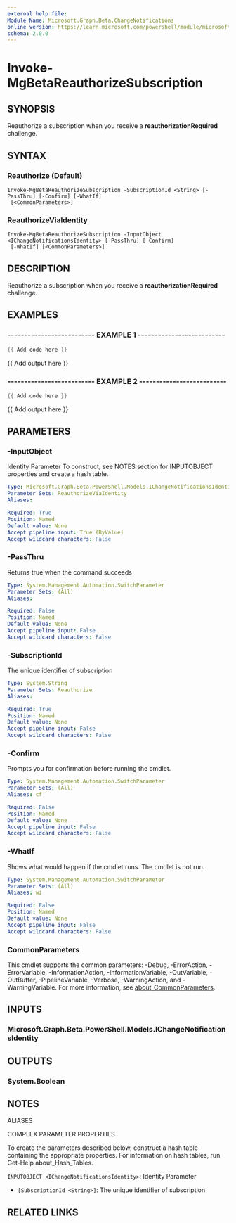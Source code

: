 ```yaml
---
external help file:
Module Name: Microsoft.Graph.Beta.ChangeNotifications
online version: https://learn.microsoft.com/powershell/module/microsoft.graph.beta.changenotifications/invoke-mgbetareauthorizesubscription
schema: 2.0.0
---
```


# Invoke-MgBetaReauthorizeSubscription

## SYNOPSIS
Reauthorize a subscription when you receive a **reauthorizationRequired** challenge.

## SYNTAX

### Reauthorize (Default)
```
Invoke-MgBetaReauthorizeSubscription -SubscriptionId <String> [-PassThru] [-Confirm] [-WhatIf]
 [<CommonParameters>]
```

### ReauthorizeViaIdentity
```
Invoke-MgBetaReauthorizeSubscription -InputObject <IChangeNotificationsIdentity> [-PassThru] [-Confirm]
 [-WhatIf] [<CommonParameters>]
```

## DESCRIPTION
Reauthorize a subscription when you receive a **reauthorizationRequired** challenge.

## EXAMPLES

### -------------------------- EXAMPLE 1 --------------------------
```powershell
{{ Add code here }}
```

{{ Add output here }}

### -------------------------- EXAMPLE 2 --------------------------
```powershell
{{ Add code here }}
```

{{ Add output here }}

## PARAMETERS

### -InputObject
Identity Parameter
To construct, see NOTES section for INPUTOBJECT properties and create a hash table.

```yaml
Type: Microsoft.Graph.Beta.PowerShell.Models.IChangeNotificationsIdentity
Parameter Sets: ReauthorizeViaIdentity
Aliases:

Required: True
Position: Named
Default value: None
Accept pipeline input: True (ByValue)
Accept wildcard characters: False
```

### -PassThru
Returns true when the command succeeds

```yaml
Type: System.Management.Automation.SwitchParameter
Parameter Sets: (All)
Aliases:

Required: False
Position: Named
Default value: None
Accept pipeline input: False
Accept wildcard characters: False
```

### -SubscriptionId
The unique identifier of subscription

```yaml
Type: System.String
Parameter Sets: Reauthorize
Aliases:

Required: True
Position: Named
Default value: None
Accept pipeline input: False
Accept wildcard characters: False
```

### -Confirm
Prompts you for confirmation before running the cmdlet.

```yaml
Type: System.Management.Automation.SwitchParameter
Parameter Sets: (All)
Aliases: cf

Required: False
Position: Named
Default value: None
Accept pipeline input: False
Accept wildcard characters: False
```

### -WhatIf
Shows what would happen if the cmdlet runs.
The cmdlet is not run.

```yaml
Type: System.Management.Automation.SwitchParameter
Parameter Sets: (All)
Aliases: wi

Required: False
Position: Named
Default value: None
Accept pipeline input: False
Accept wildcard characters: False
```

### CommonParameters
This cmdlet supports the common parameters: -Debug, -ErrorAction, -ErrorVariable, -InformationAction, -InformationVariable, -OutVariable, -OutBuffer, -PipelineVariable, -Verbose, -WarningAction, and -WarningVariable. For more information, see [about_CommonParameters](http://go.microsoft.com/fwlink/?LinkID=113216).

## INPUTS

### Microsoft.Graph.Beta.PowerShell.Models.IChangeNotificationsIdentity

## OUTPUTS

### System.Boolean

## NOTES

ALIASES

COMPLEX PARAMETER PROPERTIES

To create the parameters described below, construct a hash table containing the appropriate properties. For information on hash tables, run Get-Help about_Hash_Tables.


`INPUTOBJECT <IChangeNotificationsIdentity>`: Identity Parameter
  - `[SubscriptionId <String>]`: The unique identifier of subscription

## RELATED LINKS

